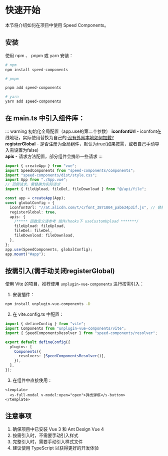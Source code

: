 # 快速开始

本节将介绍如何在项目中使用 Speed Components。

## 安装

使用 npm 、 pnpm 或 yarn 安装：

```bash
# npm
npm install speed-components

# pnpm

pnpm add speed-components

# yarn
yarn add speed-components
```

## 在 main.ts 中引入组件库：

::: warning 初始化全局配置（app.use的第二个参数）
**iconfontUrl** - iconfont在线地址，实际使用替换为自己的;[没有外网本地如何加载?]()<br>
**registerGlobal** - 是否注册为全局组件，默认为true(如果按需，或者自己手动导入需设置为false)<br>
**apis** - 请求方法配置，部分组件会携带一些请求
:::

```ts
import { createApp } from "vue";
import SpeedComponents from "speed-components/components";
import "speed-components/dist/style.css";
import App from "./App.vue";
// 范例请求，需替换为实际请求
import { fileUpload, fileDel, fileDownload } from "@/api/file";

const app = createApp(App);
const globalConfig = {
  iconfontUrl: "//at.alicdn.com/t/c/font_3871804_pab634p3if.js", // 替换为你的iconfont地址
  registerGlobal: true,
  apis: {
    /***** 函数定义请参考 组件/hooks下 useCustomUpload *******/
    fileUpload: fileUpload,
    fileDel: fileDel,
    fileDownload: fileDownload,
  },
};
app.use(SpeedComponents, globalConfig);
app.mount("#app");
```

## 按需引入(需手动关闭registerGlobal)

使用 Vite 的项目，推荐使用 `unplugin-vue-components` 进行按需引入：

1. 安装插件：

```bash
npm install unplugin-vue-components -D
```

2. 在 vite.config.ts 中配置：

```ts
import { defineConfig } from "vite";
import Components from "unplugin-vue-components/vite";
import { SpeedComponentsResolver } from "speed-components/resolver";

export default defineConfig({
  plugins: [
    Components({
      resolvers: [SpeedComponentsResolver()],
    }),
  ],
});
```

3. 在组件中直接使用：

```vue
<template>
  <s-full-modal v-model:open="open">弹出弹框</s-button>
</template>
```

## 注意事项

1. 确保项目中已安装 Vue 3 和 Ant Design Vue 4
2. 按需引入时，不需要手动引入样式
3. 完整引入时，需要手动引入样式文件
4. 建议使用 TypeScript 以获得更好的开发体验
